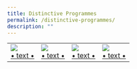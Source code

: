 ```yaml
---
title: Distinctive Programmes
permalink: /distinctive-programmes/
description: ""
---
```

<table>
	<tr>
		<td width="25%">
			<a href="link">
				<img src="img"/>
				<br>
				• text •
			</a>
		</td>
		<td width="25%">
			<a href="link">
				<img src="img"/>
				<br>
				• text •
			</a>
		</td>
		<td width="25%">
			<a href="link">
				<img src="img"/>
				<br>
				• text •
			</a>
		</td>
		<td width="25%">
			<a href="link">
				<img src="img"/>
				<br>
				• text •
			</a>
		</td>
	</tr>
</table>
